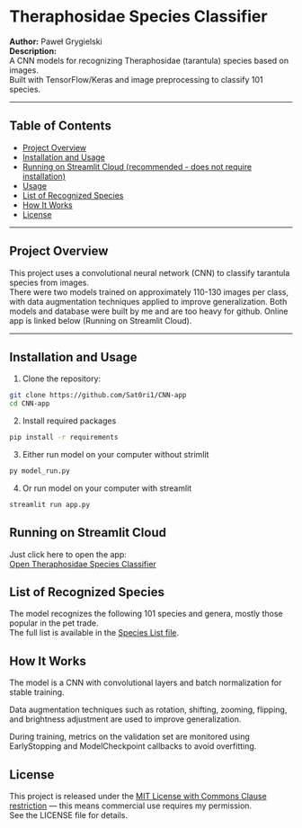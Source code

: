 # Theraphosidae Species Classifier

**Author:** Paweł Grygielski  
**Description:**  
A CNN models for recognizing Theraphosidae (tarantula) species based on images.  
Built with TensorFlow/Keras and image preprocessing to classify 101 species.

---

## Table of Contents

- [Project Overview](#project-overview)  
- [Installation and Usage](#installation-and-usage)
- [Running on Streamlit Cloud (recommended - does not require installation)](#running-on-streamlit-cloud)
- [Usage](#usage)  
- [List of Recognized Species](#list-of-recognized-species)  
- [How It Works](#how-it-works)  
- [License](#license)  

---

## Project Overview

This project uses a convolutional neural network (CNN) to classify tarantula species from images.  
There were two models trained on approximately 110-130 images per class, with data augmentation techniques applied to improve generalization.
Both models and database were built by me and are too heavy for github. Online app is linked below (Running on Streamlit Cloud).

---

## Installation and Usage

1. Clone the repository:  
```bash
git clone https://github.com/Sat0ri1/CNN-app
cd CNN-app
```
2. Install required packages
```bash
pip install -r requirements
```
3.  Either run model on your computer without strimlit
```bash
py model_run.py
```
4. Or run model on your computer with streamlit
```bash
streamlit run app.py
```

## Running on Streamlit Cloud
Just click here to open the app:  
[Open Theraphosidae Species Classifier](https://share.streamlit.io/YourUsername/YourRepo/main/app.py)

## List of Recognized Species
The model recognizes the following 101 species and genera, mostly those popular in the pet trade.  
The full list is available in the [Species List file](./species_list.txt).

## How It Works
The model is a CNN with convolutional layers and batch normalization for stable training.

Data augmentation techniques such as rotation, shifting, zooming, flipping, and brightness adjustment are used to improve generalization.

During training, metrics on the validation set are monitored using EarlyStopping and ModelCheckpoint callbacks to avoid overfitting.

## License
This project is released under the [MIT License with Commons Clause restriction](./LICENSE) — this means commercial use requires my permission.  
See the LICENSE file for details.
